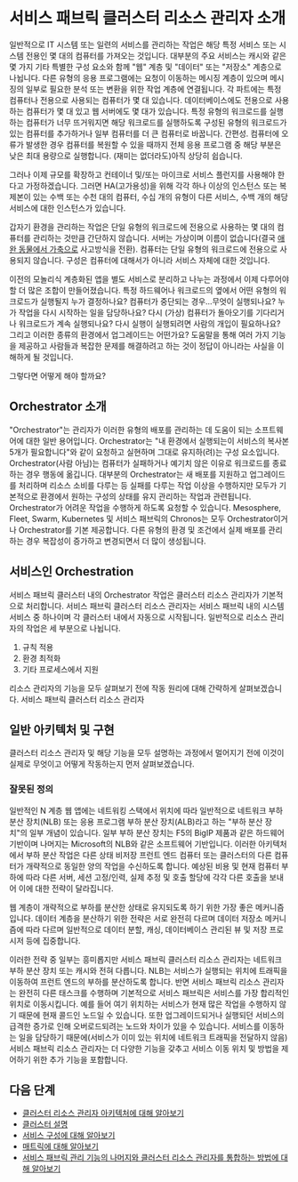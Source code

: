 <properties
   pageTitle="서비스 패브릭 클러스터 리소스 관리자 소개"
   description="서비스 패브릭 클러스터 리소스 관리자를 소개합니다."
   services="service-fabric"
   documentationCenter=".net"
   authors="masnider"
   manager="timlt"
   editor=""/>

<tags
   ms.service="Service-Fabric"
   ms.devlang="dotnet"
   ms.topic="article"
   ms.tgt_pltfrm="NA"
   ms.workload="NA"
   ms.date="03/03/2016"
   ms.author="masnider"/>

# 서비스 패브릭 클러스터 리소스 관리자 소개

일반적으로 IT 시스템 또는 일련의 서비스를 관리하는 작업은 해당 특정 서비스 또는 시스템 전용인 몇 대의 컴퓨터를 가져오는 것입니다. 대부분의 주요 서비스는 캐시와 같은 몇 가지 기타 특별한 구성 요소와 함께 "웹" 계층 및 "데이터" 또는 "저장소" 계층으로 나뉩니다. 다른 유형의 응용 프로그램에는 요청이 이동하는 메시징 계층이 있으며 메시징의 일부로 필요한 분석 또는 변환을 위한 작업 계층에 연결됩니다. 각 파트에는 특정 컴퓨터나 전용으로 사용되는 컴퓨터가 몇 대 있습니다. 데이터베이스에도 전용으로 사용하는 컴퓨터가 몇 대 있고 웹 서버에도 몇 대가 있습니다. 특정 유형의 워크로드를 실행하는 컴퓨터가 너무 뜨거워지면 해당 워크로드를 실행하도록 구성된 유형의 워크로드가 있는 컴퓨터를 추가하거나 일부 컴퓨터를 더 큰 컴퓨터로 바꿉니다. 간편성. 컴퓨터에 오류가 발생한 경우 컴퓨터를 복원할 수 있을 때까지 전체 응용 프로그램 중 해당 부분은 낮은 최대 용량으로 실행합니다. (재미는 없더라도)아직 상당히 쉽습니다.

그러나 이제 규모를 확장하고 컨테이너 및/또는 마이크로 서비스 플런지를 사용해야 한다고 가정하겠습니다. 그러면 HA(고가용성)을 위해 각각 하나 이상의 인스턴스 또는 복제본이 있는 수백 또는 수천 대의 컴퓨터, 수십 개의 유형이 다른 서비스, 수백 개의 해당 서비스에 대한 인스턴스가 있습니다.

갑자기 환경을 관리하는 작업은 단일 유형의 워크로드에 전용으로 사용하는 몇 대의 컴퓨터를 관리하는 것만큼 간단하지 않습니다. 서버는 가상이며 이름이 없습니다(결국 [애완 동물에서 가축으로](http://www.slideshare.net/randybias/architectures-for-open-and-scalable-clouds/20) 사고방식을 전환). 컴퓨터는 단일 유형의 워크로드에 전용으로 사용되지 않습니다. 구성은 컴퓨터에 대해서가 아니라 서비스 자체에 대한 것입니다.

이전의 모놀리식 계층화된 앱을 별도 서비스로 분리하고 나누는 과정에서 이제 다루어야 할 더 많은 조합이 만들어졌습니다. 특정 하드웨어나 워크로드의 옆에서 어떤 유형의 워크로드가 실행될지 누가 결정하나요? 컴퓨터가 중단되는 경우...무엇이 실행되나요? 누가 작업을 다시 시작하는 일을 담당하나요? 다시 (가상) 컴퓨터가 돌아오기를 기다리거나 워크로드가 계속 실행되나요? 다시 실행이 실행되려면 사람의 개입이 필요하나요? 그리고 이러한 종류의 환경에서 업그레이드는 어떤가요? 도움말을 통해 여러 가지 기능을 제공하고 사람들과 복잡한 문제를 해결하려고 하는 것이 정답이 아니라는 사실을 이해하게 될 것입니다.

그렇다면 어떻게 해야 할까요?

## Orchestrator 소개
"Orchestrator"는 관리자가 이러한 유형의 배포를 관리하는 데 도움이 되는 소프트웨어에 대한 일반 용어입니다. Orchestrator는 "내 환경에서 실행되는이 서비스의 복사본 5개가 필요합니다"와 같이 요청하고 실현하며 그대로 유지하(려)는 구성 요소입니다. Orchestrator(사람 아님)는 컴퓨터가 실패하거나 예기치 않은 이유로 워크로드를 종료하는 경우 행동에 옮깁니다. 대부분의 Orchestrator는 새 배포를 지원하고 업그레이드를 처리하며 리소스 소비를 다루는 등 실패를 다루는 작업 이상을 수행하지만 모두가 기본적으로 환경에서 원하는 구성의 상태를 유지 관리하는 작업과 관련됩니다. Orchestrator가 어려운 작업을 수행하게 하도록 요청할 수 있습니다. Mesosphere, Fleet, Swarm, Kubernetes 및 서비스 패브릭의 Chronos는 모두 Orchestrator이거나 Orchestrator를 기본 제공합니다. 다른 유형의 환경 및 조건에서 실제 배포를 관리하는 경우 복잡성이 증가하고 변경되면서 더 많이 생성됩니다.

## 서비스인 Orchestration
서비스 패브릭 클러스터 내의 Orchestrator 작업은 클러스터 리소스 관리자가 기본적으로 처리합니다. 서비스 패브릭 클러스터 리소스 관리자는 서비스 패브릭 내의 시스템 서비스 중 하나이며 각 클러스터 내에서 자동으로 시작됩니다. 일반적으로 리소스 관리자의 작업은 세 부분으로 나뉩니다.

1. 규칙 적용
2. 환경 최적화
3. 기타 프로세스에서 지원

리소스 관리자의 기능을 모두 살펴보기 전에 작동 원리에 대해 간략하게 살펴보겠습니다. 서비스 패브릭 클러스터 리소스 관리자

## 일반 아키텍처 및 구현
클러스터 리소스 관리자 및 해당 기능을 모두 설명하는 과정에서 멀어지기 전에 이것이 실제로 무엇이고 어떻게 작동하는지 먼저 살펴보겠습니다.

### 잘못된 정의
일반적인 N 계층 웹 앱에는 네트워킹 스택에서 위치에 따라 일반적으로 네트워크 부하 분산 장치(NLB) 또는 응용 프로그램 부하 분산 장치(ALB)라고 하는 "부하 분산 장치"의 일부 개념이 있습니다. 일부 부하 분산 장치는 F5의 BigIP 제품과 같은 하드웨어 기반이며 나머지는 Microsoft의 NLB와 같은 소프트웨어 기반입니다. 이러한 아키텍처에서 부하 분산 작업은 다른 상태 비저장 프런트 엔드 컴퓨터 또는 클러스터의 다른 컴퓨터가 개략적으로 동일한 양의 작업을 수신하도록 합니다. 예상된 비용 및 현재 컴퓨터 부하에 따라 다른 서버, 세션 고정/인력, 실제 추정 및 호출 할당에 각각 다른 호출을 보내어 이에 대한 전략이 달라집니다.

웹 계층이 개략적으로 부하를 분산한 상태로 유지되도록 하기 위한 가장 좋은 메커니즘입니다. 데이터 계층을 분산하기 위한 전략은 서로 완전히 다르며 데이터 저장소 메커니즘에 따라 다르며 일반적으로 데이터 분할, 캐싱, 데이터베이스 관리된 뷰 및 저장 프로시저 등에 집중합니다.

이러한 전략 중 일부는 흥미롭지만 서비스 패브릭 클러스터 리소스 관리자는 네트워크 부하 분산 장치 또는 캐시와 전혀 다릅니다. NLB는 서비스가 실행되는 위치에 트래픽을 이동하여 프런트 엔드의 부하를 분산하도록 합니다. 반면 서비스 패브릭 리소스 관리자는 완전히 다른 태스크를 수행하며 기본적으로 서비스 패브릭은 서비스를 가장 합리적인 위치로 이동시킵니다. 예를 들어 여기 위치하는 서비스가 현재 많은 작업을 수행하지 않기 때문에 현재 콜드인 노드일 수 있습니다. 또한 업그레이드되거나 실행되던 서비스의 급격한 증가로 인해 오버로드되려는 노드와 차이가 있을 수 있습니다. 서비스를 이동하는 일을 담당하기 때문에(서비스가 이미 있는 위치에 네트워크 트래픽을 전달하지 않음) 서비스 패브릭 리소스 관리자는 더 다양한 기능을 갖추고 서비스 이동 위치 및 방법을 제어하기 위한 추가 기능을 포함합니다.

<!--Every topic should have next steps and links to the next logical set of content to keep the customer engaged-->
## 다음 단계
- [클러스터 리소스 관리자 아키텍처에 대해 알아보기](service-fabric-cluster-resource-manager-architecture.md)
- [클러스터 설명](service-fabric-cluster-resource-manager-cluster-description.md)
- [서비스 구성에 대해 알아보기](service-fabric-cluster-resource-manager-configure-services.md)
- [매트릭에 대해 알아보기](service-fabric-cluster-resource-manager-metrics.md)
- [서비스 패브릭 관리 기능의 나머지와 클러스터 리소스 관리자를 통합하는 방법에 대해 알아보기](service-fabric-cluster-resource-manager-management-integration.md)

<!---HONumber=AcomDC_0309_2016-->